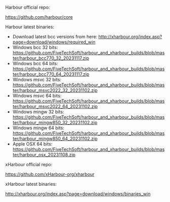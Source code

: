Harbour official repo:

https://github.com/harbour/core

Harbour latest binaries: 
  * Download latest bcc versions from here: http://xharbour.org/index.asp?page=download/windows/required_win
  * Windows bcc 32 bits: https://github.com/FiveTechSoft/harbour_and_xharbour_builds/blob/master/harbour_bcc770_32_20231117.zip
  * Windows bcc 64 bits: https://github.com/FiveTechSoft/harbour_and_xharbour_builds/blob/master/harbour_bcc770_64_20231117.zip
  * Windows msvc 32 bits: https://github.com/FiveTechSoft/harbour_and_xharbour_builds/blob/master/harbour_msvc2022_32_20231102.zip
  * Windows msvc 64 bits: https://github.com/FiveTechSoft/harbour_and_xharbour_builds/blob/master/harbour_msvc2022_64_20231102.zip
  * Windows mingw 32 bits: https://github.com/FiveTechSoft/harbour_and_xharbour_builds/blob/master/harbour_mingw850_32_20231102.zip
  * Windows mingw 64 bits: https://github.com/FiveTechSoft/harbour_and_xharbour_builds/blob/master/harbour_mingw850_64_20231102.zip
  * Apple OSX 64 bits: https://github.com/FiveTechSoft/harbour_and_xharbour_builds/blob/master/harbour_osx_20231108.zip

xHarbour official repo:

https://github.com/xHarbour-org/xharbour

xHarbour latest binaries:

http://xharbour.org/index.asp?page=download/windows/binaries_win
